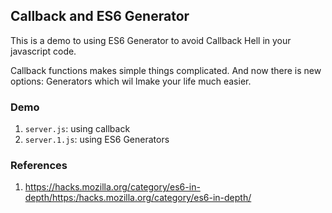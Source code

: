 ## Callback and ES6 Generator

This is a demo to using ES6 Generator to avoid Callback Hell in your javascript code.

Callback functions makes simple things complicated. And now there is new options: Generators which wil lmake your life much easier.

### Demo

1. `server.js`: using callback
2. `server.1.js`: using ES6 Generators


### References

1. https://hacks.mozilla.org/category/es6-in-depth/https:/hacks.mozilla.org/category/es6-in-depth/